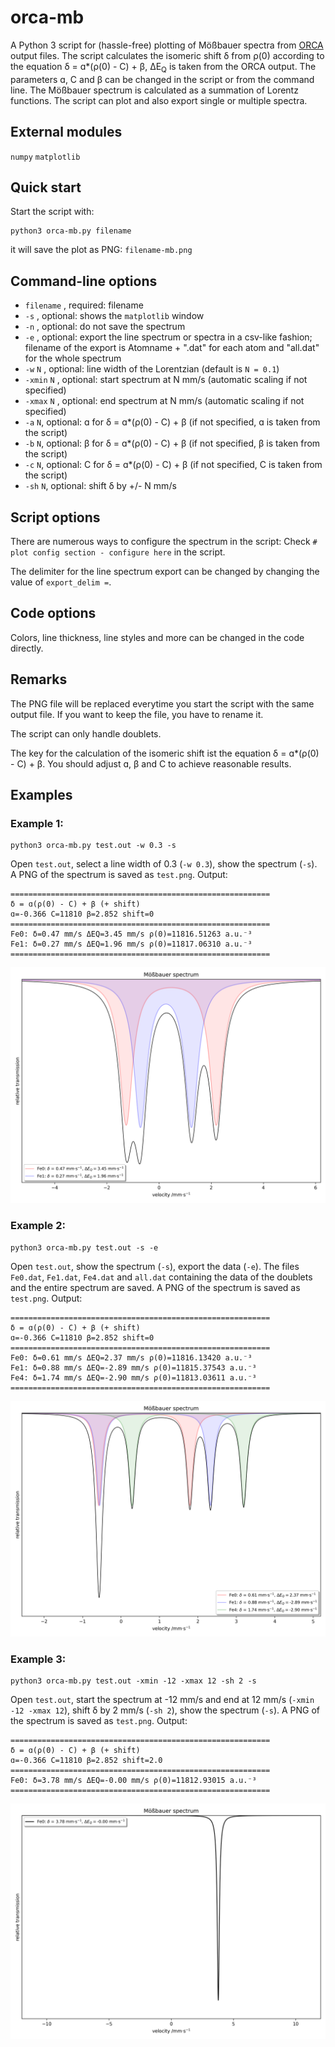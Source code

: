 # orca-mb
A Python 3 script for (hassle-free) plotting of Mößbauer spectra from [ORCA](https://orcaforum.kofo.mpg.de) 
output files. The script calculates the isomeric shift δ from ρ(0) according to the equation δ = ɑ*(ρ(0) - C) + β, 
ΔE<sub>Q</sub> is taken from the ORCA output. 
The parameters ɑ, C and β can be changed in the script or from the command line. The Mößbauer spectrum is calculated as a summation
of Lorentz functions. The script can plot and also export single or multiple spectra. 

## External modules
 `numpy` 
 `matplotlib`
 
## Quick start
 Start the script with:
```console
python3 orca-mb.py filename
```
it will save the plot as PNG:
`filename-mb.png`

## Command-line options
- `filename` , required: filename
- `-s` , optional: shows the `matplotlib` window
- `-n` , optional: do not save the spectrum
- `-e` , optional: export the line spectrum or spectra in a csv-like fashion; filename of the export is Atomname + ".dat" for each atom and "all.dat" for the whole spectrum
- `-w` `N` , optional: line width of the Lorentzian (default is `N = 0.1`)
- `-xmin`  `N` , optional: start spectrum at N mm/s (automatic scaling if not specified)
- `-xmax`  `N` , optional: end spectrum at N mm/s (automatic scaling if not specified)
- `-a` `N`, optional: ɑ for δ = ɑ*(ρ(0) - C) + β (if not specified, ɑ is taken from the script)
- `-b` `N`, optional: β for δ = ɑ*(ρ(0) - C) + β (if not specified, β is taken from the script)
- `-c` `N`, optional: C for δ = ɑ*(ρ(0) - C) + β (if not specified, C is taken from the script)
- `-sh` `N`, optional: shift  δ by +/- N mm/s

## Script options
There are numerous ways to configure the spectrum in the script:
Check `# plot config section - configure here` in the script. 

The delimiter for the line spectrum export can be changed by changing the value of `export_delim =`.

## Code options
Colors, line thickness, line styles and 
more can be changed in the code directly.

## Remarks
The PNG file will be replaced everytime you start the script with the same output file. 
If you want to keep the file, you have to rename it. 

The script can only handle doublets.

The key for the calculation of the isomeric shift ist the equation δ = ɑ*(ρ(0) - C) + β. You should adjust ɑ, β and C to achieve reasonable results.

## Examples
### Example 1:
```console
python3 orca-mb.py test.out -w 0.3 -s
```
Open `test.out`, select a line width of 0.3 (`-w 0.3`), show the spectrum (`-s`). A PNG of the spectrum is saved as `test.png`.
Output:
```console
==========================================================
δ = ɑ(ρ(0) - C) + β (+ shift)
ɑ=-0.366 C=11810 β=2.852 shift=0
==========================================================
Fe0: δ=0.47 mm/s ΔEQ=3.45 mm/s ρ(0)=11816.51263 a.u.⁻³
Fe1: δ=0.27 mm/s ΔEQ=1.96 mm/s ρ(0)=11817.06310 a.u.⁻³
==========================================================
```
![Example 1](/examples/example1.png)

### Example 2:
```console
python3 orca-mb.py test.out -s -e
```
Open `test.out`, show the spectrum (`-s`), export the data (`-e`). The files `Fe0.dat`, `Fe1.dat`, `Fe4.dat` and `all.dat` containing the data of the doublets and the entire spectrum are saved. A PNG of the spectrum is saved as `test.png`.
Output:
```console
==========================================================
δ = ɑ(ρ(0) - C) + β (+ shift)
ɑ=-0.366 C=11810 β=2.852 shift=0
==========================================================
Fe0: δ=0.61 mm/s ΔEQ=2.37 mm/s ρ(0)=11816.13420 a.u.⁻³
Fe1: δ=0.88 mm/s ΔEQ=-2.89 mm/s ρ(0)=11815.37543 a.u.⁻³
Fe4: δ=1.74 mm/s ΔEQ=-2.90 mm/s ρ(0)=11813.03611 a.u.⁻³
==========================================================
```
![Example 2](/examples/example2.png)

### Example 3:
```console
python3 orca-mb.py test.out -xmin -12 -xmax 12 -sh 2 -s
```
Open `test.out`, start the spectrum at -12 mm/s and end at 12 mm/s (`-xmin -12 -xmax 12`), shift δ by 2 mm/s (`-sh 2`), show the spectrum (`-s`). A PNG of the spectrum is saved as `test.png`.
Output:
```console
==========================================================
δ = ɑ(ρ(0) - C) + β (+ shift)
ɑ=-0.366 C=11810 β=2.852 shift=2.0
==========================================================
Fe0: δ=3.78 mm/s ΔEQ=-0.00 mm/s ρ(0)=11812.93015 a.u.⁻³
==========================================================
```
![Example 3](/examples/example3.png)
